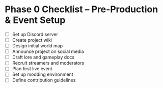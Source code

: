 # Phase 0 Checklist – Pre-Production & Event Setup

- [ ] Set up Discord server
- [ ] Create project wiki
- [ ] Design initial world map
- [ ] Announce project on social media
- [ ] Draft lore and gameplay docs
- [ ] Recruit streamers and moderators
- [ ] Plan first live event
- [ ] Set up modding environment
- [ ] Define contribution guidelines
